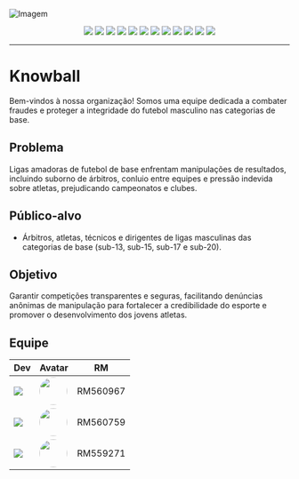 ![Imagem](https://drive.google.com/uc?export=view&id=1AD-_Bc5hurJ1jNrduagbOojCb_i9XYfw)

<p align="center">
  <img src="https://img.shields.io/badge/Java-ED8B00?style=for-the-badge&logo=java&logoColor=white"/>
  <img src="https://img.shields.io/badge/Spring%20Boot-6DB33F?style=for-the-badge&logo=springboot&logoColor=white"/>
  <img src="https://img.shields.io/badge/.NET-512BD4?style=for-the-badge&logo=dotnet&logoColor=white"/>
  <img src="https://img.shields.io/badge/CSharp-239120?style=for-the-badge&logo=csharp&logoColor=white"/>
  <img src="https://img.shields.io/badge/React%20Native-61DAFB?style=for-the-badge&logo=react&logoColor=black"/>
  <img src="https://img.shields.io/badge/Oracle%20Cloud-F80000?style=for-the-badge&logo=oracle&logoColor=white"/>
  <img src="https://img.shields.io/badge/Oracle%20Apex-1D6FB2?style=for-the-badge&logo=oracle&logoColor=white"/>
  <img src="https://img.shields.io/badge/PL/SQL-FFCA28?style=for-the-badge&logo=databricks&logoColor=black"/>
  <img src="https://img.shields.io/badge/Virtualiza%C3%A7%C3%A3o-0078D7?style=for-the-badge&logo=vmware&logoColor=white"/>
  <img src="https://img.shields.io/badge/IoT-00BFFF?style=for-the-badge&logo=simpleicons&logoColor=white"/>
  <img src="https://img.shields.io/badge/Mobile%20App-3DDC84?style=for-the-badge&logo=android&logoColor=white"/>
 

  <img src="https://img.shields.io/badge/Quality%20Assurance-0067B8?style=for-the-badge&logo=qualcomm&logoColor=white"/>
</p>

---

# Knowball

Bem-vindos à nossa organização! Somos uma equipe dedicada a combater fraudes e proteger a integridade do futebol masculino nas categorias de base.

## Problema

Ligas amadoras de futebol de base enfrentam manipulações de resultados, incluindo suborno de árbitros, conluio entre equipes e pressão indevida sobre atletas, prejudicando campeonatos e clubes.

## Público-alvo

- Árbitros, atletas, técnicos e dirigentes de ligas masculinas das categorias de base (sub-13, sub-15, sub-17 e sub-20).

## Objetivo

Garantir competições transparentes e seguras, facilitando denúncias anônimas de manipulação para fortalecer a credibilidade do esporte e promover o desenvolvimento dos jovens atletas.

## Equipe

| Dev | Avatar | RM |
| ------------- | ------ | ----- |
| ![](https://img.shields.io/badge/DEV-Gabriel-47797a?style=for-the-badge&logo=github) | <a href="https://github.com/GabrielRossi01"><img src="https://avatars.githubusercontent.com/u/179617228?v=4" height="50" style="border-radius:30px;"></a> | RM560967 |
| ![](https://img.shields.io/badge/DEV-Rodrigo-70b2b4?style=for-the-badge&logo=github) | <a href="https://github.com/RodrygoYamasaki"><img src="https://avatars.githubusercontent.com/u/182231531?v=4" height="50" style="border-radius:30px;"></a> | RM560759 |
| ![](https://img.shields.io/badge/DEV-Patrick-7ca787?style=for-the-badge&logo=github) | <a href="https://github.com/castropatrick"><img src="https://avatars.githubusercontent.com/u/179931043?v=4" height="50" style="border-radius:30px;"></a> | RM559271 |
